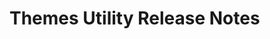 <!-- Release notes authoring guidelines: http://keepachangelog.com/ -->

# Themes Utility Release Notes

<!-- ## [Unreleased] -->

<!-- ## [VERSION] -->
